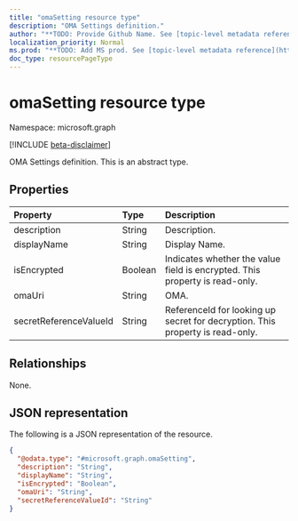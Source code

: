 ```yaml
---
title: "omaSetting resource type"
description: "OMA Settings definition."
author: "**TODO: Provide Github Name. See [topic-level metadata reference](https://msgo.azurewebsites.net/add/document/guidelines/metadata.html#topic-level-metadata)**"
localization_priority: Normal
ms.prod: "**TODO: Add MS prod. See [topic-level metadata reference](https://msgo.azurewebsites.net/add/document/guidelines/metadata.html#topic-level-metadata)**"
doc_type: resourcePageType
---
```


# omaSetting resource type

Namespace: microsoft.graph

[!INCLUDE [beta-disclaimer](../../includes/beta-disclaimer.md)]

OMA Settings definition.
This is an abstract type.

## Properties
|Property|Type|Description|
|:---|:---|:---|
|description|String|Description.|
|displayName|String|Display Name.|
|isEncrypted|Boolean|Indicates whether the value field is encrypted. This property is read-only.|
|omaUri|String|OMA.|
|secretReferenceValueId|String|ReferenceId for looking up secret for decryption. This property is read-only.|

## Relationships
None.

## JSON representation
The following is a JSON representation of the resource.
<!-- {
  "blockType": "resource",
  "@odata.type": "microsoft.graph.omaSetting"
}
-->
``` json
{
  "@odata.type": "#microsoft.graph.omaSetting",
  "description": "String",
  "displayName": "String",
  "isEncrypted": "Boolean",
  "omaUri": "String",
  "secretReferenceValueId": "String"
}
```

